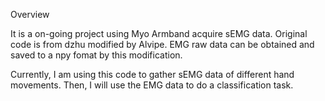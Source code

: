 Overview

It is a on-going project using Myo Armband acquire sEMG data. Original code is from dzhu modified by Alvipe. 
EMG raw data can be obtained and saved to a npy fomat by this modification. 

Currently, I am using this code to gather sEMG data of different hand movements. Then, I will use the EMG data to do a classification task.
